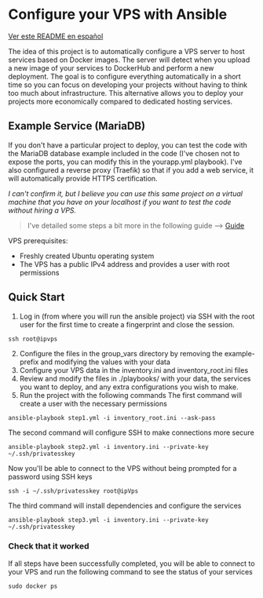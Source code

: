 # Configure your VPS with Ansible

[Ver este README en español](./README.md)

The idea of this project is to automatically configure a VPS server to host services based on Docker images. The server will detect when you upload a new image of your services to DockerHub and perform a new deployment. The goal is to configure everything automatically in a short time so you can focus on developing your projects without having to think too much about infrastructure. This alternative allows you to deploy your projects more economically compared to dedicated hosting services.

## Example Service (MariaDB)

If you don't have a particular project to deploy, you can test the code with the MariaDB database example included in the code (I've chosen not to expose the ports, you can modify this in the yourapp.yml playbook). I've also configured a reverse proxy (Traefik) so that if you add a web service, it will automatically provide HTTPS certification.

*I can't confirm it, but I believe you can use this same project on a virtual machine that you have on your localhost if you want to test the code without hiring a VPS.*

> I've detailed some steps a bit more in the following guide --> [Guide](https://app.gitbook.com/o/zhiwD9T7aIpHje3tHOwR/s/RDpGUpgtYFiJN3RSO60J/guias/configura-tu-vps-para-ci-cd)

VPS prerequisites:
- Freshly created Ubuntu operating system
- The VPS has a public IPv4 address and provides a user with root permissions

## Quick Start
1. Log in (from where you will run the ansible project) via SSH with the root user for the first time to create a fingerprint and close the session.
```
ssh root@ipvps
```
2. Configure the files in the group_vars directory by removing the example- prefix and modifying the values with your data
3. Configure your VPS data in the inventory.ini and inventory_root.ini files
4. Review and modify the files in ./playbooks/ with your data, the services you want to deploy, and any extra configurations you wish to make.
5. Run the project with the following commands
The first command will create a user with the necessary permissions
```
ansible-playbook step1.yml -i inventory_root.ini --ask-pass
```
The second command will configure SSH to make connections more secure
```
ansible-playbook step2.yml -i inventory.ini --private-key ~/.ssh/privatesskey
```
Now you'll be able to connect to the VPS without being prompted for a password using SSH keys
```
ssh -i ~/.ssh/privatesskey root@ipVps
```
The third command will install dependencies and configure the services
```
ansible-playbook step3.yml -i inventory.ini --private-key ~/.ssh/privatesskey
```
### Check that it worked
If all steps have been successfully completed, you will be able to connect to your VPS and run the following command to see the status of your services

```
sudo docker ps
```